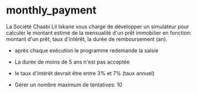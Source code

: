 ﻿# monthly_payment
 
La Société Chaabi Lil Iskane vous charge de développer un simulateur pour calculer le montant estimé de la mensualité d'un prêt immobilier en fonction:  montant d'un prêt, taux d'intérêt, la durée de remboursement (an).  

- après chaque exécution le programme redemande la saisie

- La durée de moins de 5 ans n'est pas acceptée

- le taux d'intérêt devrait être entre 3% et 7% (taux annuel)

- Gérer un nombre maximum de tentatives: 10

